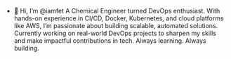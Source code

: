 - 👋 Hi, I’m @iamfet
A Chemical Engineer turned DevOps enthusiast. With hands-on experience in CI/CD, Docker, Kubernetes, and cloud platforms like AWS, I’m passionate about building scalable, automated solutions. Currently working on real-world DevOps projects to sharpen my skills and make impactful contributions in tech. Always learning. Always building.

<!---
iamfet/iamfet is a ✨ special ✨ repository because its `README.md` (this file) appears on your GitHub profile.
You can click the Preview link to take a look at your changes.
--->
